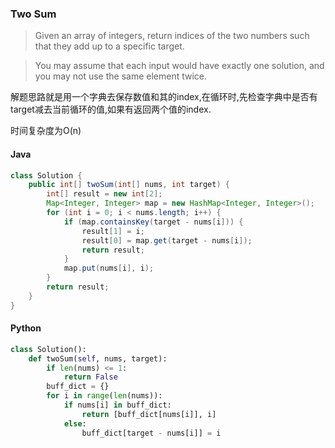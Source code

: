 ### Two Sum

> Given an array of integers, return indices of the two numbers such that they add up to a specific target.

> You may assume that each input would have exactly one solution, and you may not use the same element twice.

解题思路就是用一个字典去保存数值和其的index,在循环时,先检查字典中是否有target减去当前循环的值,如果有返回两个值的index.

时间复杂度为O(n)
#### Java
```Java
class Solution {
    public int[] twoSum(int[] nums, int target) {
        int[] result = new int[2];
        Map<Integer, Integer> map = new HashMap<Integer, Integer>();
        for (int i = 0; i < nums.length; i++) {
            if (map.containsKey(target - nums[i])) {
                result[1] = i;
                result[0] = map.get(target - nums[i]);
                return result;
            }
            map.put(nums[i], i);
        }
        return result;
    }
}
```

#### Python
```Python
class Solution():
    def twoSum(self, nums, target):
        if len(nums) <= 1:
            return False
        buff_dict = {}
        for i in range(len(nums)):
            if nums[i] in buff_dict:
                return [buff_dict[nums[i]], i]
            else:
                buff_dict[target - nums[i]] = i
```